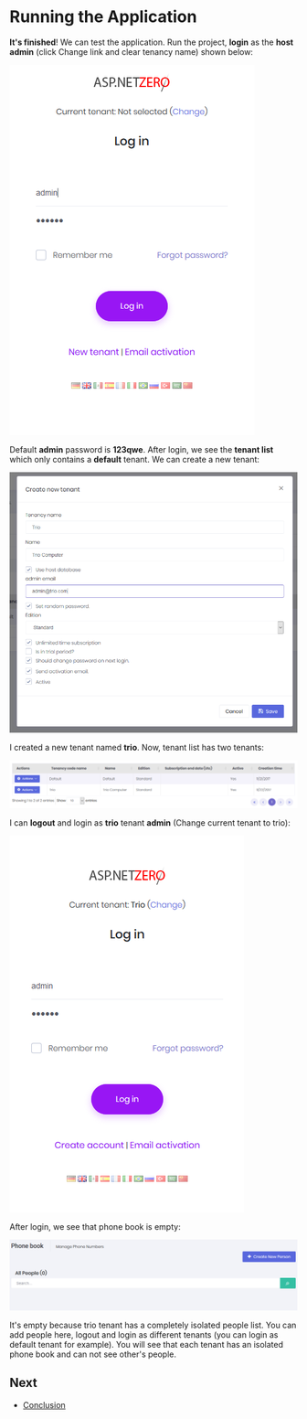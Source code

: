 # Running the Application

**It's finished**! We can test the application. Run the project, **login** as the **host admin** (click Change link and clear tenancy name) shown below:

<img src="images/login-as-host-5.png" alt="Login as host" class="img-thumbnail" />

Default **admin** password is **123qwe**. After login, we see the **tenant list** which only contains a **default** tenant. We can create a new tenant:

<img src="images/create-tenant-7.png" alt="Creating tenant" class="img-thumbnail" />

I created a new tenant named **trio**. Now, tenant list has two tenants:

<img src="images/tenant-list-with-2-tenant-2.png" alt="Tenant list" class="img-thumbnail" />

I can **logout** and login as **trio** tenant **admin** (Change current tenant to trio):

<img src="images/login-as-trio3.png" alt="Login as tenant admin" class="img-thumbnail" />

After login, we see that phone book is empty:

<img src="images/phonebook-empty2.png" alt="Empty phonebook of new tenant" class="img-thumbnail" />

It's empty because trio tenant has a completely isolated people list.
You can add people here, logout and login as different tenants (you can
login as default tenant for example). You will see that each tenant has
an isolated phone book and can not see other's people.

## Next

- [Conclusion](Developing-Step-By-Step-Core-Conclusion.md)